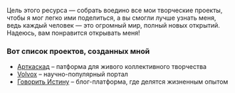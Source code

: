 Цель этого ресурса — собрать воедино все мои творческие проекты, чтобы я мог легко ими поделиться, а вы смогли лучше узнать меня, ведь каждый человек — это огромный мир, полный новых открытий. Надеюсь, вам понравится открывать меня!

### Вот список проектов, созданных мной
- [Арткаскад](https://artcascade.site) – патформа для живого коллективного творчества
- [Volvox](https://volvox.site) – научно-популярный портал
- [Говорить Истину](http://speakthetruth.ru.com) – блог-платформа, где делятся жизненным опытом